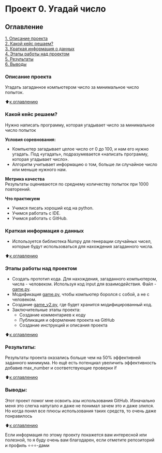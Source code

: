 # Проект 0. Угадай число

## Оглавление  
[1. Описание проекта](#описание-проекта)  
[2. Какой кейс решаем?](#Какой-кейс-решаем)  
[3. Краткая информация о данных](#Краткая-информация-о-данных)  
[4. Этапы работы над проектом](#Этапы-работы-над-проектом)  
[5. Результаты](#результаты)    
[6. Выводы](#Выводы) 

### Описание проекта    
Угадать загаданное компьютером число за минимальное число попыток.

:arrow_up:[к оглавлению](#оглавление)


### Какой кейс решаем?    
Нужно написать программу, которая угадывает число за минимальное число попыток

**Условия соревнования:**  
- Компьютер загадывает целое число от 0 до 100, и нам его нужно угадать. Под «угадать», подразумевается «написать программу, которая угадывает число».
- Алгоритм учитывает информацию о том, больше ли случайное число или меньше нужного нам.

**Метрика качества**     
Результаты оцениваются по среднему количеству попыток при 1000 повторений.

**Что практикуем**     
* Учимся писать хороший код на python.
* Учимся работать с IDE.
* Учимся работать с GitHub.


### Краткая информация о данных
* Используется библиотека Numpy для генерации случайных чисел,<br>
  которые будут использоваться для нахождения загаданного числа.
  
:arrow_up:[к оглавлению](#оглавление)


### Этапы работы над проектом  
* Создать прототип кода. Для нахождения, загаданного компьютером, числа - человеком. Используя код input для взаимодействия. Файл - [game.py](/project_0/game.py).
* Модификация [game.py](/project_0/game.py), чтобы компьютер боролся с собой, а не с человеком.
* Создание [game_v2.py](/project_0/game_v2.py), где будет хранится модифицированный код.
* Заключительные этапы проекта:
  * Создание комментариев к коду
  * Публикация и оформление проекта на GitHub
  * Создание инструкций и описания проекта

:arrow_up:[к оглавлению](#оглавление)


### Результаты:  
Результаты проекта оказались больше чем на 50% эффективней заданного минимума. Но ещё есть потенциал увеличить эффективность добавив max_number и соответствующие проверки if

:arrow_up:[к оглавлению](#оглавление)


### Выводы:  
Этот проект помог мне освоить азы использования GitHub. Изначально меня это слегка напугало и даже не понимал зачем это и даже злился. Но когда понял все плюсы использования таких средств, то очень даже понравилось

:arrow_up:[к оглавлению](#оглавление)


Если информация по этому проекту покажется вам интересной или полезной, то я буду очень вам благодарен, если отметите репозиторий и профиль ⭐️⭐️⭐️-дами